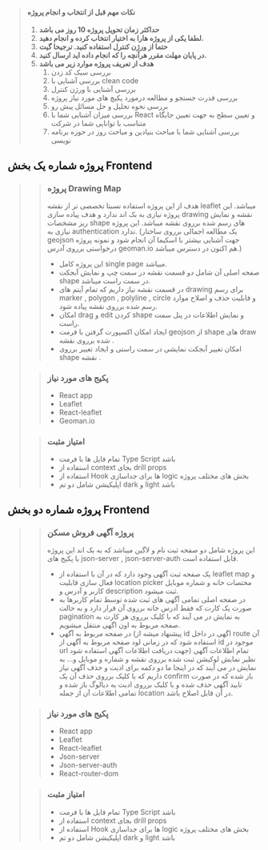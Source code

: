 > #### **نکات مهم قبل از انتخاب و انجام پروژه**
> 
> 1. **حداکثر زمان تحویل پروژه 10 روز می باشد**
> 2. **لطفا یکی از پروژه هارا به اختیار انتخاب کرده و انجام دهید.**
> 3. **حتما از ورژن کنترل استفاده کنید. ترجیحا گیت**
> 4. **در پایان مهلت مقرر هرآنچه را که انجام داده اید ارسال کنید.**
> 5. **هدف از تعریف پروژه موارد زیر می باشد**
>    1. بررسی سبک کد زدن
>    2. بررسی آشنایی با clean code
>    3. بررسی آشنایی با ورژن کنترل
>    4. بررسی قدرت جستجو و مطالعه درمورد پکیچ های مورد نیاز پروژه 
>    5. بررسی نحوه تحلیل و حل مسائل پیش رو
>    6.  بررسی میزان آشنایی شما با React و تعیین سطح به جهت تعیین جایگاه متناسب با توانایی شما در شرکت
>    7. بررسی آشنایی شما با مباحث بنیادین و مباحث روز در حوزه برنامه نویسی



 ## پروژه شماره یک بخش Frontend 
> 
> > ### پروژه Drawing Map
> > 
> >   هدف از این پروژه استفاده نسبتا تخصصی تر از نقشه leaflet میباشد. این پروژه نیازی به بک اند ندارد و هدف پیاده سازی drawing نقشه و نمایش ریز مشخصات shape های رسم شده برروی نقشه میباشد. این پروژه نیازی به authentication ندارد. (یک مطالعه اجمالی برروی ساختار geojson جهت آشنایی بیشتر با اسکیما آن انجام شود و نمونه پروژه درخواستی برروی آدرس geoman.io هم اکنون در دسترس میباشد.)
> > 
> >   -   این پروژه کامل single page میباشد.
> >   -  صفحه اصلی آن شامل دو قسمت نقشه در سمت چپ و نمایش آبجکت shape در سمت راست میباشد.
> >   -   در قسمت نقشه نیاز داریم که تمام آیتم های drawing برای رسم marker , polygon , polyline , circle و قابلیت حذف و اصلاح موارد رسم شده برروی نقشه پیاده شود.
> >   -   امکان drag و edit کردن shape و نمایش اطلاعات در پنل سمت راست.
> >   -   ایجاد امکان اکسپورت گرفتن با فرمت geojson از shape های draw شده برروی نقشه .
> >   -   امکان تغییر آبجکت نمایشی در سمت راستی و ایجاد تغییر برروی shape نقشه .
>
> > ### **پکیج های مورد نیاز**
  > >   - React app
  > >   - Leaflet
  > >   - React-leaflet 
  > >   - Geoman.io
>
> > ### **امتیاز مثبت**   
  > >   - تمام فایل ها با فرمت Type Script باشد     
  > >   - استفاده از context بجای drill props
  > >   - استفاده از Hook ها برای جداسازی logic بخش های مختلف پروژه
  > >   - اپلیکیشن شامل دو تم dark و light باشد
   
   
   

 ## پروژه شماره دو بخش Frontend 
> 
> >  ### پروژه آگهی فروش مسکن
> > 
> >   این پروژه شامل دو صفحه ثبت نام و لاگین میباشد که به بک اند این پروژه با پکیج های json-server , json-server-auth قابل استفاده است.
> > 
> >   - یک صفحه ثبت آگهی وجود دارد که در آن با استفاده از leaflet map و فعال سازی قابلیت location picker مختصات خانه و شماره موبایل کاربر و آدرس و description ثبت میشود.
> >   - در صفحه اصلی تمامی آگهی های ثبت شده توسط تمام کاربرها به صورت یک کارت که فقط آدرس خانه برروی آن قرار دارد و به حالت pagination به نمایش در می آیند که با کلیک برروی هر کارت به صفحه مربوط به اون اگهی منتقل میشویم.
> >   - در صفحه مربوط به آگهی (پیشنهاد میشه از id اگهی در داخل route آن استفاده شود که در زمانی لود صفحه مربوط به آگهی از id موجود در url جهت دریافت اطلاعات آگهی استفاده شود) تمام اطلاعات آگهی نظیر نمایش لوکیشن ثبت شده برروی نقشه و شماره و موبایل و... به نمایش در می آیند که در اینجا ما دو دکمه برای ادیت و حذف آگهی نیاز داریم که با کلیک برروی حذف آن یک confirm باز شده که در صورت تایید آگهی حذف شده و با کلیک برروی ادیت یه دیالوگ باز شده و تمامی اطلاعات آن از جمله location  در آن قابل اصلاح باشد.
> 
> >  ### **پکیج های مورد نیاز**
> >   - React app
> >   - Leaflet
> >   - React-leaflet
> >   - Json-server
> >   - Json-server-auth
> >   - React-router-dom
> 
> >  ### **امتیاز مثبت**
> >   -  تمام فایل ها با فرمت Type Script باشد
> >   -  استفاده از context بجای drill props 
> >   -  استفاده از Hook ها برای جداسازی logic بخش های مختلف پروژه
> >   -  اپلیکیشن شامل دو تم dark و light باشد

